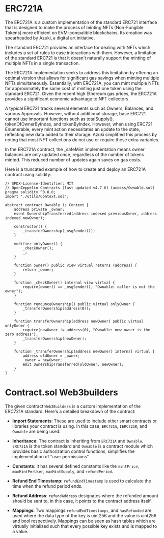 # ERC721A

The ERC721A is a custom implementation of the standard ERC721 interface that is designed to make the process of minting NFTs (Non-Fungible Tokens) more efficient on EVM-compatible blockchains. Its creation was spearheaded by Azuki, a digital art initiative.

The standard ERC721 provides an interface for dealing with NFTs which includes a set of rules to ease interactions with them. However, a limitation of the standard ERC721 is that it doesn't naturally support the minting of multiple NFTs in a single transaction.

The ERC721A implementation seeks to address this limitation by offering an optimal version that allows for significant gas savings when minting multiple NFTs simultaneously. Essentially, with ERC721A, you can mint multiple NFTs for approximately the same cost of minting just one token using the standard ERC721. Given the recent high Ethereum gas prices, the ERC721A provides a significant economic advantage to NFT collectors.

A typical ERC721 tracks several elements such as Owners, Balances, and various Approvals. However, without additional storage, base ERC721 cannot use important functions such as totalSupply(), tokenOfOwnerByIndex, and tokenByIndex. However, when using ERC721 Enumerable, every mint action necessitates an update to the state, reflecting new data added to their storage. Azuki simplified this process by noting that most NFT collections do not use or require these extra variables.

In the ERC721A contract, the \_safeMint implementation means owner balances are only updated once, regardless of the number of tokens minted. This reduced number of updates again saves on gas costs.

Here is a truncated example of how to create and deploy an ERC721A contract using solidity:

```
// SPDX-License-Identifier: MIT
// OpenZeppelin Contracts (last updated v4.7.0) (access/Ownable.sol)
pragma solidity ^0.8.0;
import "./utils/Context.sol";

abstract contract Ownable is Context {
    address private _owner;
    event OwnershipTransferred(address indexed previousOwner, address indexed newOwner);

    constructor() {
        _transferOwnership(_msgSender());
    }

    modifier onlyOwner() {
        _checkOwner();
        _;
    }

    function owner() public view virtual returns (address) {
        return _owner;
    }

    function _checkOwner() internal view virtual {
        require(owner() == _msgSender(), "Ownable: caller is not the owner");
    }

    function renounceOwnership() public virtual onlyOwner {
        _transferOwnership(address(0));
    }

    function transferOwnership(address newOwner) public virtual onlyOwner {
        require(newOwner != address(0), "Ownable: new owner is the zero address");
        _transferOwnership(newOwner);
    }

    function _transferOwnership(address newOwner) internal virtual {
        address oldOwner = _owner;
        _owner = newOwner;
        emit OwnershipTransferred(oldOwner, newOwner);
    }
}

```

# Contract.sol Web3builders

The given contract `Web3Builders` is a custom implementation of the ERC721A standard. Here's a detailed breakdown of the contract:

- **Import Statements**: These are used to include other smart contracts or libraries your contract is using. In this case, `ERC721A`, `IERC721R`, and `Ownable` are being used.

- **Inheritance**: The contract is inheriting from `ERC721A` and `Ownable`. `ERC721A` is the token standard and `Ownable` is a contract module which provides basic authorization control functions, simplifies the implementation of "user permissions".

- **Constants**: It has several defined constants like the `mintPrice`, `maxMintPerUser`, `maxMintSupply`, and `refundPeriod`.

- **Refund End Timestamp**: `refundEndTimestamp` is used to calculate the time when the refund period ends.

- **Refund Address**: `refundAddress` designates where the refunded amount should be sent to, in this case, it points to the contract address itself.

- **Mappings**: Two mappings `refundEndTimestamps`, and `hasRefunded` are used where the data type of the key is uint256 and the value is uint256 and bool respectively. Mappings can be seen as hash tables which are virtually initialized such that every possible key exists and is mapped to a value.
